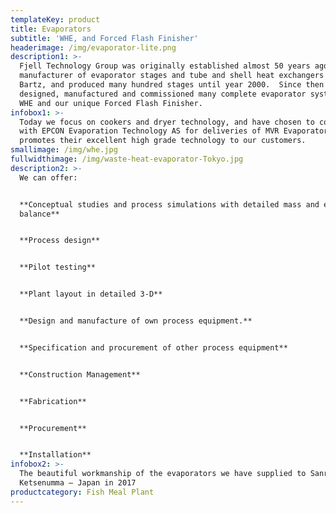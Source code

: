 ```yaml
---
templateKey: product
title: Evaporators
subtitle: 'WHE, and Forced Flash Finisher'
headerimage: /img/evaporator-lite.png
description1: >-
  Fjell Technology Group was originally established almost 50 years ago as local
  manufacturer of evaporator stages and tube and shell heat exchangers for Stord
  Bartz, and produced many hundred stages until year 2000.  Since then we have
  designed, manufactured and commissioned many complete evaporator systems, both
  WHE and our unique Forced Flash Finisher.
infobox1: >-
  Today we focus on cookers and dryer technology, and have chosen to cooperate
  with EPCON Evaporation Technology AS for deliveries of MVR Evaporators, and
  promotes their excellent high grade technology to our customers.
smallimage: /img/whe.jpg
fullwidthimage: /img/waste-heat-evaporator-Tokyo.jpg
description2: >-
  We can offer:


  **Conceptual studies and process simulations with detailed mass and energy
  balance**


  **Process design**


  **Pilot testing**


  **Plant layout in detailed 3-D**


  **Design and manufacture of own process equipment.**


  **Specification and procurement of other process equipment**


  **Construction Management**


  **Fabrication**


  **Procurement**


  **Installation**
infobox2: >-
  The beautiful workmanship of the evaporators we have supplied to Sanriku,
  Ketsenumma – Japan in 2017
productcategory: Fish Meal Plant
---
```


